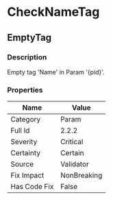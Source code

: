 ﻿---  
uid: Validator_2_2_2  
---

# CheckNameTag

## EmptyTag

### Description

Empty tag 'Name' in Param '{pid}'.

### Properties

| Name         | Value       |
| ------------ | ----------- |
| Category     | Param       |
| Full Id      | 2.2.2       |
| Severity     | Critical    |
| Certainty    | Certain     |
| Source       | Validator   |
| Fix Impact   | NonBreaking |
| Has Code Fix | False       |
